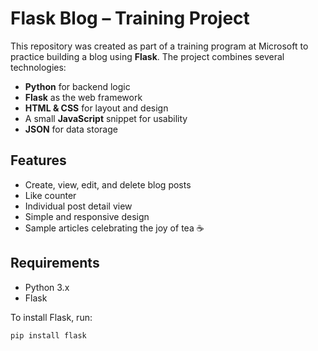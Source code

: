 # Flask Blog – Training Project

This repository was created as part of a training program at Microsoft to practice building a blog using **Flask**. The project combines several technologies:

- **Python** for backend logic  
- **Flask** as the web framework  
- **HTML & CSS** for layout and design  
- A small **JavaScript** snippet for usability  
- **JSON** for data storage

## Features

- Create, view, edit, and delete blog posts  
- Like counter  
- Individual post detail view  
- Simple and responsive design  
- Sample articles celebrating the joy of tea ☕

## Requirements

- Python 3.x  
- Flask  

To install Flask, run:

```bash
pip install flask



